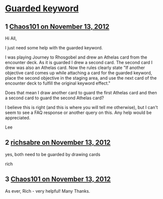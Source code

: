 # [Guarded keyword](https://community.fantasyflightgames.com/topic/74215-guarded-keyword/)

## 1 [Chaos101 on November 13, 2012](https://community.fantasyflightgames.com/topic/74215-guarded-keyword/?do=findComment&comment=722562)

Hi All,

I just need some help with the guarded keyword.

I was playing Journey to Rhosgobel and drew an Athelas card from the encounter deck. As it is guarded I drew a second card. The second card I drew was also an Athelas card. Now the rules clearly state "If another objective card comes up while attaching a card for the guarded keyword, place the second objective in the staging area, and use the next card of the encounter deck to fulfill the original keyword effect."

Does that mean I draw another card to guard the first Athelas card and then a second card to guard the second Athelas card?

I believe this is right (and this is where you will tell me otherwise), but I can't seem to see a FAQ response or another query on this. Any help would be appreciated.

Lee

## 2 [richsabre on November 13, 2012](https://community.fantasyflightgames.com/topic/74215-guarded-keyword/?do=findComment&comment=722587)

yes, both need to be guarded by drawing cards

rich

## 3 [Chaos101 on November 13, 2012](https://community.fantasyflightgames.com/topic/74215-guarded-keyword/?do=findComment&comment=722591)

As ever, Rich - very helpful! Many Thanks.

